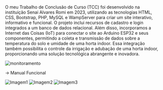 O meu Trabalho de Conclusão de Curso (TCC) foi desenvolvido na instituição Senai Alvares Romi em 2023, utilizando as tecnologias HTML, CSS, Bootstrap, PHP, MySQL e WampServer para criar um site interativo, informativo e funcional. O projeto inclui recursos de cadastro e login integrados a um banco de dados relacional. Além disso, incorporamos a Internet das Coisas (IoT) para conectar o site ao Arduino ESP32 e seus componentes, permitindo a coleta e transmissão de dados sobre a temperatura do solo e umidade de uma horta indoor. Essa integração também possibilita o controle da irrigação e adubação de uma horta indoor, proporcionando uma solução tecnológica abrangente e inovadora.

![monitoramento](https://github.com/sunwist/GrowerAuto/assets/104114717/6135dc35-4f34-42cd-b76f-714fa1b7d92f)


-> Manual Funcional

![Imagem1](https://github.com/sunwist/GrowerAuto/assets/104114717/f36a5d2d-513e-4467-823d-9cc142148d23)
![Imagem2](https://github.com/sunwist/GrowerAuto/assets/104114717/d6e8e596-f974-4474-8816-552a34bebaa1)
![Imagem3](https://github.com/sunwist/GrowerAuto/assets/104114717/61f82b9f-8ecd-4d77-a391-3a58c8155a20)

